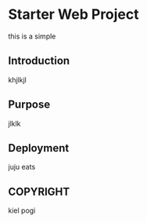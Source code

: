 # Starter Web Project

this is a simple

## Introduction
khjlkjl
## Purpose
jlklk
## Deployment
juju eats

## COPYRIGHT
kiel pogi
